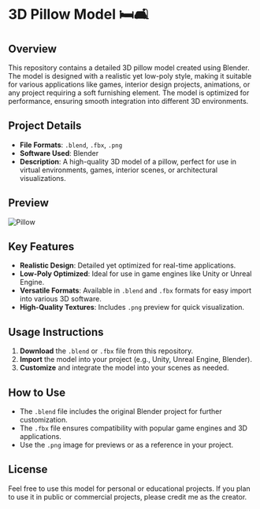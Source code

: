 # 3D Pillow Model 🛏️🛋️

## Overview
This repository contains a detailed 3D pillow model created using Blender. The model is designed with a realistic yet low-poly style, making it suitable for various applications like games, interior design projects, animations, or any project requiring a soft furnishing element. The model is optimized for performance, ensuring smooth integration into different 3D environments.

## Project Details
- **File Formats**: `.blend`, `.fbx`, `.png`
- **Software Used**: Blender
- **Description**: A high-quality 3D model of a pillow, perfect for use in virtual environments, games, interior scenes, or architectural visualizations.

## Preview

![Pillow](https://github.com/user-attachments/assets/c4ea4729-3084-439f-8c21-b0dde715a05e)

## Key Features
- **Realistic Design**: Detailed yet optimized for real-time applications.
- **Low-Poly Optimized**: Ideal for use in game engines like Unity or Unreal Engine.
- **Versatile Formats**: Available in `.blend` and `.fbx` formats for easy import into various 3D software.
- **High-Quality Textures**: Includes `.png` preview for quick visualization.

## Usage Instructions
1. **Download** the `.blend` or `.fbx` file from this repository.
2. **Import** the model into your project (e.g., Unity, Unreal Engine, Blender).
3. **Customize** and integrate the model into your scenes as needed.

## How to Use
- The `.blend` file includes the original Blender project for further customization.
- The `.fbx` file ensures compatibility with popular game engines and 3D applications.
- Use the `.png` image for previews or as a reference in your project.

## License
Feel free to use this model for personal or educational projects. If you plan to use it in public or commercial projects, please credit me as the creator.
